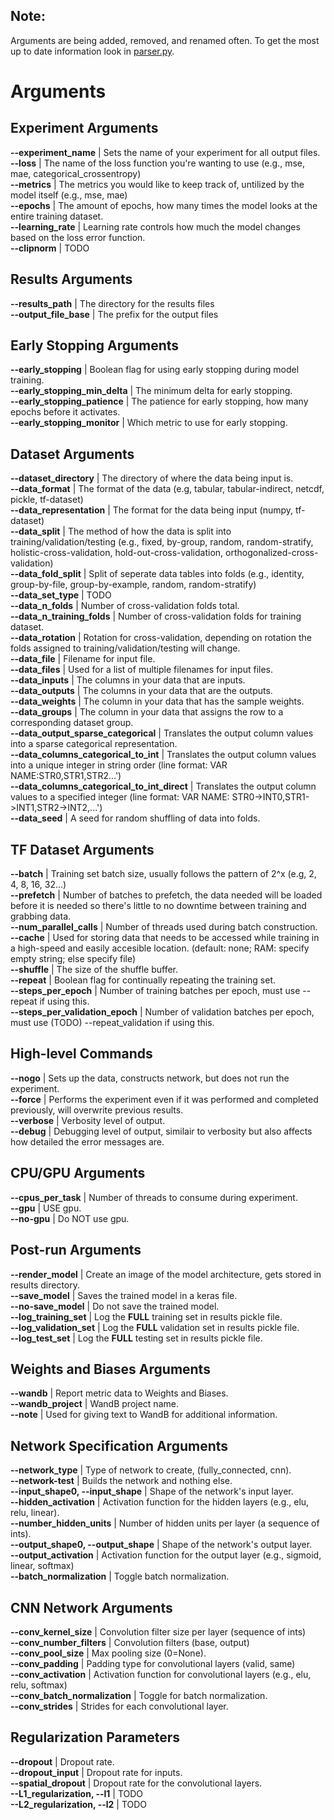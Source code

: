 ## Note:  
Arguments are being added, removed, and renamed often. To get the most up to date information look in [parser.py](../../src/parser.py).  

# Arguments  
## Experiment Arguments  
**--experiment_name** | Sets the name of your experiment for all output files.  
**--loss** | The name of the loss function you're wanting to use (e.g., mse, mae, categorical_crossentropy)  
**--metrics** | The metrics you would like to keep track of, untilized by the model itself (e.g., mse, mae)  
**--epochs** | The amount of epochs, how many times the model looks at the entire training dataset.  
**--learning_rate** | Learning rate controls how much the model changes based on the loss error function.  
**--clipnorm** | TODO  
    
## Results Arguments  
**--results_path** | The directory for the results files  
**--output_file_base** | The prefix for the output files  
  
## Early Stopping Arguments  
**--early_stopping** | Boolean flag for using early stopping during model training.  
**--early_stopping_min_delta** | The minimum delta for early stopping.  
**--early_stopping_patience** | The patience for early stopping, how many epochs before it activates.  
**--early_stopping_monitor** | Which metric to use for early stopping.  
   
## Dataset Arguments  
**--dataset_directory** | The directory of where the data being input is.  
**--data_format** | The format of the data (e.g, tabular, tabular-indirect, netcdf, pickle, tf-dataset)  
**--data_representation** | The format for the data being input (numpy, tf-dataset)  
**--data_split** | The method of how the data is split into training/validation/testing (e.g., fixed, by-group, random, random-stratify, holistic-cross-validation, hold-out-cross-validation, orthogonalized-cross-validation)  
**--data_fold_split** | Split of seperate data tables into folds (e.g., identity, group-by-file, group-by-example, random, random-stratify)  
**--data_set_type** | TODO  
**--data_n_folds** | Number of cross-validation folds total.  
**--data_n_training_folds** | Number of cross-validation folds for training dataset.  
**--data_rotation** | Rotation for cross-validation, depending on rotation the folds assigned to training/validation/testing will change.  
**--data_file** | Filename for input file.  
**--data_files** | Used for a list of multiple filenames for input files.  
**--data_inputs** | The columns in your data that are inputs.  
**--data_outputs** | The columns in your data that are the outputs.  
**--data_weights** | The column in your data that has the sample weights.  
**--data_groups** | The column in your data that assigns the row to a corresponding dataset group.  
**--data_output_sparse_categorical** | Translates the output column values into a sparse categorical representation.  
**--data_columns_categorical_to_int** | Translates the output column values into a unique integer in string order (line format: VAR NAME:STR0,STR1,STR2...')  
**--data_columns_categorical_to_int_direct** | Translates the output column values to a specified integer (line format: VAR NAME: STR0->INT0,STR1->INT1,STR2->INT2,...')  
**--data_seed** | A seed for random shuffling of data into folds.  
  
## TF Dataset Arguments  
**--batch** | Training set batch size, usually follows the pattern of 2^x (e.g, 2, 4, 8, 16, 32...)  
**--prefetch** | Number of batches to prefetch, the data needed will be loaded before it is needed so there's little to no downtime between training and grabbing data.  
**--num_parallel_calls** | Number of threads used during batch construction.  
**--cache** | Used for storing data that needs to be accessed while training in a high-speed and easily accesible location. (default: none; RAM: specify empty string; else specify file)  
**--shuffle** | The size of the shuffle buffer.  
**--repeat** | Boolean flag for continually repeating the training set.  
**--steps_per_epoch** | Number of training batches per epoch, must use --repeat if using this.  
**--steps_per_validation_epoch** | Number of validation batches per epoch, must use (TODO) --repeat_validation if using this.  
  
## High-level Commands  
**--nogo** | Sets up the data, constructs network, but does not run the experiment.  
**--force** | Performs the experiment even if it was performed and completed previously, will overwrite previous results.  
**--verbose** | Verbosity level of output.  
**--debug** | Debugging level of output, similair to verbosity but also affects how detailed the error messages are.  
  
## CPU/GPU Arguments  
**--cpus_per_task** | Number of threads to consume during experiment.  
**--gpu** | USE gpu.  
**--no-gpu** | Do NOT use gpu.  
  
## Post-run Arguments  
**--render_model** | Create an image of the model architecture, gets stored in results directory.  
**--save_model** | Saves the trained model in a keras file.  
**--no-save_model** | Do not save the trained model.  
**--log_training_set** | Log the **FULL** training set in results pickle file.  
**--log_validation_set** | Log the **FULL** validation set in results pickle file.  
**--log_test_set** | Log the **FULL** testing set in results pickle file.  
  
## Weights and Biases Arguments  
**--wandb** | Report metric data to Weights and Biases.  
**--wandb_project** | WandB project name.  
**--note** | Used for giving text to WandB for additional information.  
  
## Network Specification Arguments  
**--network_type** | Type of network to create, (fully_connected, cnn).  
**--network-test** | Builds the network and nothing else.  
**--input_shape0, --input_shape** | Shape of the network's input layer.  
**--hidden_activation** | Activation function for the hidden layers (e.g., elu, relu, linear).  
**--number_hidden_units** | Number of hidden units per layer (a sequence of ints).  
**--output_shape0, --output_shape** | Shape of the network's output layer.  
**--output_activation** | Activation function for the output layer (e.g., sigmoid, linear, softmax)  
**--batch_normalization** | Toggle batch normalization.  
  
## CNN Network Arguments  
**--conv_kernel_size** | Convolution filter size per layer (sequence of ints)  
**--conv_number_filters** | Convolution filters (base, output)  
**--conv_pool_size** | Max pooling size (0=None).  
**--conv_padding** | Padding type for convolutional layers (valid, same)  
**--conv_activation** | Activation function for convolutional layers (e.g., elu, relu, softmax)  
**--conv_batch_normalization** | Toggle for batch normalization.  
**--conv_strides** | Strides for each convolutional layer.  
  
## Regularization Parameters  
**--dropout** | Dropout rate.  
**--dropout_input** | Dropout rate for inputs.  
**--spatial_dropout** | Dropout rate for the convolutional layers.  
**--L1_regularization, --l1** | TODO  
**--L2_regularization, --l2** | TODO  